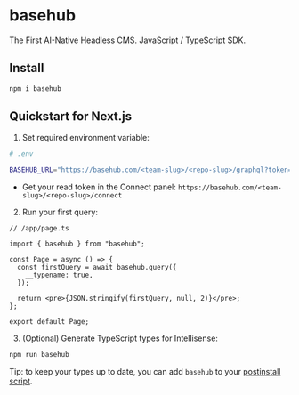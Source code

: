 # basehub

The First AI-Native Headless CMS. JavaScript / TypeScript SDK.

## Install

```zsh
npm i basehub
```

## Quickstart for Next.js

1. Set required environment variable:

```zsh
# .env

BASEHUB_URL="https://basehub.com/<team-slug>/<repo-slug>/graphql?token=<read-token>"
```

- Get your read token in the Connect panel: `https://basehub.com/<team-slug>/<repo-slug>/connect`

2. Run your first query:

```tsx
// /app/page.ts

import { basehub } from "basehub";

const Page = async () => {
  const firstQuery = await basehub.query({
    __typename: true,
  });

  return <pre>{JSON.stringify(firstQuery, null, 2)}</pre>;
};

export default Page;
```

3. (Optional) Generate TypeScript types for Intellisense:

```zsh
npm run basehub
```

Tip: to keep your types up to date, you can add `basehub` to your [postinstall script](https://docs.npmjs.com/cli/v9/using-npm/scripts).

